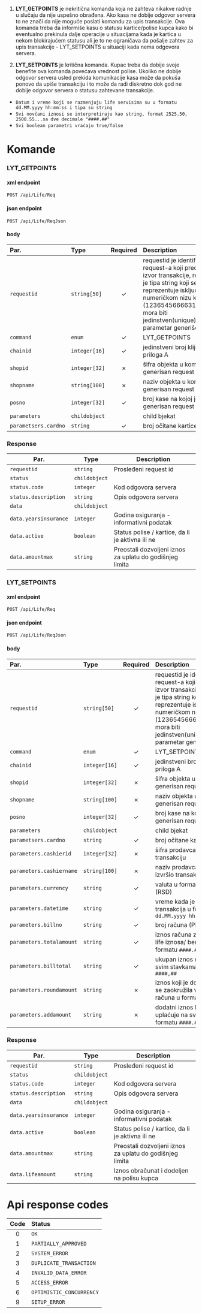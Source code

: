 1. **LYT_GETPOINTS** je nekritična komanda koja ne zahteva nikakve radnje u slučaju da nije uspešno 
obrađena. Ako kasa ne dobije odgovor servera to ne znači da nije moguće poslati komandu za upis transakcije.
Ova komanda treba da informiše kasu o statusu kartice/polise kupca kako bi eventualno prekinula dalje operacije
u situacijama kada je kartica u nekom blokirajućem statusu ali je to ne ograničava da pošalje zahtev za 
upis transakcije - LYT_SETPOINTS u situaciji kada nema odgovora servera.

2. **LYT_SETPOINTS** je kritična komanda. Kupac treba da dobije svoje benefite ova komanda povećava vrednost polise.
Ukoliko ne dobije odgovor servera usled prekida komunikacije kasa može da pokuša ponovo da upiše transakciju i to može da 
radi diskretno dok god ne dobije odgovor servera o statusu zahtevane transakcije.

- `Datum i vreme koji se razmenjuju life servisima su u formatu dd.MM.yyyy hh:mm:ss i tipa su string`
- `Svi novčani iznosi se interpretiraju kao string, format 2525.50, 2500.55...sa dve decimale "####.##"`
- `Svi boolean parametri vraćaju true/false`

# Komande
### **LYT_GETPOINTS**

#### xml endpoint
```http
POST /api/Life/Req
```
#### json endpoint
```http
POST /api/Life/ReqJson
```
#### body

| Par.                 | Type               | Required | Description                                                                                                                                                                                                                                      |
|:---------------------|:-------------------|:--------:|:-------------------------------------------------------------------------------------------------------------------------------------------------------------------------------------------------------------------------------------------------|
| `requestid`          | `string[50]`       | &check;  | requestid je identifikator request-a koji predstavlja izvor transakcije, requestid je tipa string koji se reprezentuje isključivo u numeričkom nizu karaktera (123654566663144888...) mora biti jedinstven(unique), ovaj parametar generiše kasa |
| `command`            | `enum`             | &check;  | LYT_GETPOINTS                                                                                                                                                                                                                                    |
| `chainid`            | `integer[16]`      | &check;  | jedinstveni broj klijenta iz priloga A                                                                                                                                                                                                           |
| `shopid`             | `integer[32]`      | &cross;  | šifra objekta u kom je generisan request                                                                                                                                                                                                         |
| `shopname`           | `string[100]`      | &cross;  | naziv objekta u kom je generisan request                                                                                                                                                                                                         |
| `posno`              | `integer[32]`      | &check;  | broj kase na kojoj je generisan request                                                                                                                                                                                                          |
| `parameters`         | `childobject`      |          | child bjekat                                                                                                                                                                                                                                     |
| `parametsers.cardno` | `string`           | &check;  | broj očitane kartice                                                                                                                                                                                                                             |

### Response

| Par.                  | Type          | Description                                              |
|-----------------------|---------------|----------------------------------------------------------|
| `requestid`           | `string`      | Prosleđeni request id                                    |
| `status`              | `childobject` |                                                          |
| `status.code`         | `integer`     | Kod odgovora servera                                     |
| `status.description`  | `string`      | Opis odgovora servera                                    |
| `data`                | `childobject` |                                                          |
| `data.yearsinsurance` | `integer`     | Godina osiguranja - informativni podatak                 |
| `data.active`         | `boolean`     | Status polise / kartice, da li je aktivna ili ne         |
| `data.amountmax`      | `string`      | Preostali dozvoljeni iznos za uplatu do godišnjeg limita | 

### **LYT_SETPOINTS**

#### xml endpoint
```http
POST /api/Life/Req
```
#### json endpoint
```http
POST /api/Life/ReqJson
```
#### body

| Par.                     | Type          | Required | Description                                                                                                                                                                                                                                      |
|:-------------------------|:--------------|:--------:|:-------------------------------------------------------------------------------------------------------------------------------------------------------------------------------------------------------------------------------------------------|
| `requestid`              | `string[50]`  | &check;  | requestid je identifikator request-a koji predstavlja izvor transakcije, requestid je tipa string koji se reprezentuje isključivo u numeričkom nizu karaktera (123654566663144888...) mora biti jedinstven(unique), ovaj parametar generiše kasa |
| `command`                | `enum`        | &check;  | LYT_SETPOINTS                                                                                                                                                                                                                                    |
| `chainid`                | `integer[16]` | &check;  | jedinstveni broj klijenta iz priloga A                                                                                                                                                                                                           |
| `shopid`                 | `integer[32]` | &cross;  | šifra objekta u kom je generisan request                                                                                                                                                                                                         |
| `shopname`               | `string[100]` | &cross;  | naziv objekta u kom je generisan request                                                                                                                                                                                                         |
| `posno`                  | `integer[32]` | &check;  | broj kase na kojoj je generisan request                                                                                                                                                                                                          |
| `parameters`             | `childobject` |          | child bjekat                                                                                                                                                                                                                                     |
| `parametsers.cardno`     | `string`      | &check;  | broj očitane kartice                                                                                                                                                                                                                             |
| `parameters.cashierid`   | `integer[32]` | &cross;  | šifra prodavca koji je izvršio transakciju                                                                                                                                                                                                       |
| `parameters.cashiername` | `string[100]` | &cross;  | naziv prodavca koji je izvršio transakciju                                                                                                                                                                                                       |
| `parameters.currency`    | `string`      | &check;  | valuta u formatu ISO 4217 (RSD)                                                                                                                                                                                                                  |
| `parameters.datetime`    | `string`      | &check;  | vreme kada je izvršena transakcija u formatu `dd.MM.yyyy hh:mm:ss`                                                                                                                                                                               |
| `parameters.billno`      | `string`      | &check;  | broj računa (PFR brojač)                                                                                                                                                                                                                         |
| `parameters.totalamount` | `string`      | &check;  | iznos računa za obračun life iznosa/ benefita u formatu `####.##`                                                                                                                                                                                |
| `parameters.billtotal`   | `string`      | &check;  | ukupan iznos računa sa sa svim stavkama u formatu `####,##`                                                                                                                                                                                      |
| `parameters.roundamount` | `string`      | &cross;  | iznos koji je dodat kako bi se zaokružila vrednost računa u formatu `####.##`                                                                                                                                                                    |
| `parameters.addamount`   | `string`      | &cross;  | dodatni iznos koji kupac uplaćuje na svoju polisu u formatu `####.##`                                                                                                                                                                            |

### Response

| Par.                  | Type          | Description                                              |
|-----------------------|---------------|----------------------------------------------------------|
| `requestid`           | `string`      | Prosleđeni request id                                    |
| `status`              | `childobject` |                                                          |
| `status.code`         | `integer`     | Kod odgovora servera                                     |
| `status.description`  | `string`      | Opis odgovora servera                                    |
| `data`                | `childobject` |                                                          |
| `data.yearsinsurance` | `integer`     | Godina osiguranja - informativni podatak                 |
| `data.active`         | `boolean`     | Status polise / kartice, da li je aktivna ili ne         |
| `data.amountmax`      | `string`      | Preostali dozvoljeni iznos za uplatu do godišnjeg limita | 
| `data.lifeamount`     | `string`      | Iznos obračunat i dodeljen na polisu kupca               |

# Api response codes

| Code | Status                   |
|:----:|:-------------------------|
|  0   | `OK`                     |
|  1   | `PARTIALLY_APPROVED`     |
|  2   | `SYSTEM_ERROR`           |
|  3   | `DUPLICATE_TRANSACTION`  |
|  4   | `INVALID_DATA_ERROR`     |
|  5   | `ACCESS_ERROR`           |
|  6   | `OPTIMISTIC_CONCURRENCY` |
|  9   | `SETUP_ERROR`            |
